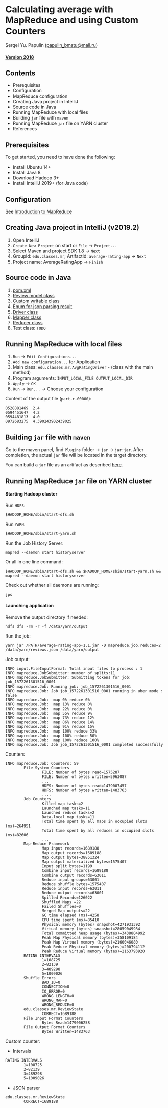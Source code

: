 # Calculating average with MapReduce and using Custom Counters
Sergei Yu. Papulin (papulin_bmstu@mail.ru)

#### [Version 2018](https://nbviewer.jupyter.org/github/BigDataProcSystems/Hadoop/blob/2018/mapreduce_basics.ipynb)

## Contents

- Prerequisites
- Configuration
- MapReduce configuration
- Creating Java project in IntelliJ
- Source code in Java
- Running MapReduce with local files
- Building `jar` file with `maven`
- Running MapReduce `jar` file on YARN cluster
- References

## Prerequisites

To get started, you need to have done the following:

- Install Ubuntu 14+
- Install Java 8
- Download Hadoop 3+
- Install IntelliJ 2019+ (for Java code)

## Configuration

See [Introduction to MapReduce](mapreduce_basics.md)

## Creating Java project in IntelliJ (v2019.2)

1) Open IntelliJ
2) `Create New Project` on start or `File` -> `Project...`
3) Select Maven and project SDK 1.8 -> `Next`
4) GroupId: `edu.classes.mr`; ArtifactId: `average-rating-app` -> `Next`
4) Project name: AverageRatingApp -> `Finish`

## Source code in Java

1. [pom.xml](/code_java/AverageRatingApp/pom.xml)
2. [Review model class](/code_java/AverageRatingApp/src/main/java/edu/classes/mr/Review.java)
3. [Custom writable class](/code_java/AverageRatingApp/src/main/java/edu/classes/mr/StatsTupleWritable.java)
4. [Enum for json parsing result](/code_java/AverageRatingApp/src/main/java/edu/classes/mr/ReviewState.java)
5. [Driver class](/code_java/AverageRatingApp/src/main/java/edu/classes/mr/AvgRatingDriver.java)
6. [Mapper class](/code_java/AverageRatingApp/src/main/java/edu/classes/mr/AvgRatingMapper.java)
7. [Reducer class](/code_java/AverageRatingApp/src/main/java/edu/classes/mr/AvgRatingReducer.java)
8. Test class: `TODO`

## Running MapReduce with local files

1) `Run` -> `Edit Configurations...`
2) `Add new configuration...` for Application
3) Main class: `edu.classes.mr.AvgRatingDriver` - (class with the main method)
4) Program arguments: `INPUT_LOCAL_FILE OUTPUT_LOCAL_DIR`
5) `Apply` -> `OK`
6) `Run` -> `Run...` -> Choose your configuration

Content of the output file (`part-r-00000`):

```
0528881469	2.4
0594451647	4.2
0594481813	4.0
0972683275	4.390243902439025
```

## Building `jar` file with `maven`

Go to the maven panel, find `Plugins` folder -> `jar` -> `jar:jar`. After completion, the actual `jar` file will be located in the target directory.

You can build a `jar` file as an artifact as described [here](mapreduce_scala.md).


## Running MapReduce `jar` file on YARN cluster

#### Starting Hadoop cluster

Run `HDFS`:

`$HADOOP_HOME/sbin/start-dfs.sh`

Run `YARN`:

`$HADOOP_HOME/sbin/start-yarn.sh`

Run the Job History Server:

`mapred --daemon start historyserver`

Or all in one line command:

`$HADOOP_HOME/sbin/start-dfs.sh && $HADOOP_HOME/sbin/start-yarn.sh && mapred --daemon start historyserver`

Check out whether all daemons are running:

`jps`

#### Launching application

Remove the output directory if needed:

`hdfs dfs -rm -r -f /data/yarn/output`

Run the job:

`yarn jar /PATH/average-rating-app-1.1.jar -D mapreduce.job.reduces=2 /data/yarn/reviews.json /data/yarn/output`

Job output:

```
INFO input.FileInputFormat: Total input files to process : 1
INFO mapreduce.JobSubmitter: number of splits:11
INFO mapreduce.JobSubmitter: Submitting tokens for job: job_1572261301516_0001
INFO mapreduce.Job: Running job: job_1572261301516_0001
INFO mapreduce.Job: Job job_1572261301516_0001 running in uber mode : false
INFO mapreduce.Job:  map 0% reduce 0%
INFO mapreduce.Job:  map 13% reduce 0%
INFO mapreduce.Job:  map 22% reduce 0%
INFO mapreduce.Job:  map 55% reduce 9%
INFO mapreduce.Job:  map 73% reduce 12%
INFO mapreduce.Job:  map 86% reduce 14%
INFO mapreduce.Job:  map 91% reduce 15%
INFO mapreduce.Job:  map 100% reduce 33%
INFO mapreduce.Job:  map 100% reduce 50%
INFO mapreduce.Job:  map 100% reduce 100%
INFO mapreduce.Job: Job job_1572261301516_0001 completed successfully
```

Counters

```
INFO mapreduce.Job: Counters: 59
        File System Counters
                FILE: Number of bytes read=1575287
                FILE: Number of bytes written=5963087
                ...
                HDFS: Number of bytes read=1479007457
                HDFS: Number of bytes written=1483763
                ....
        Job Counters 
                Killed map tasks=2
                Launched map tasks=11
                Launched reduce tasks=2
                Data-local map tasks=11
                Total time spent by all maps in occupied slots (ms)=264951
                Total time spent by all reduces in occupied slots (ms)=82606
                ...
        Map-Reduce Framework
                Map input records=1689188
                Map output records=1689188
                Map output bytes=38851324
                Map output materialized bytes=1575407
                Input split bytes=1199
                Combine input records=1689188
                Combine output records=63011
                Reduce input groups=63001
                Reduce shuffle bytes=1575407
                Reduce input records=63011
                Reduce output records=63001
                Spilled Records=126022
                Shuffled Maps =22
                Failed Shuffles=0
                Merged Map outputs=22
                GC time elapsed (ms)=4258
                CPU time spent (ms)=85410
                Physical memory (bytes) snapshot=4271931392
                Virtual memory (bytes) snapshot=28059049984
                Total committed heap usage (bytes)=3438804992
                Peak Map Physical memory (bytes)=358109184
                Peak Map Virtual memory (bytes)=2160046080
                Peak Reduce Physical memory (bytes)=200794112
                Peak Reduce Virtual memory (bytes)=2163793920
        RATING INTERVALS
                1=108725
                2=82139
                3=489298
                5=1009026
        Shuffle Errors
                BAD_ID=0
                CONNECTION=0
                IO_ERROR=0
                WRONG_LENGTH=0
                WRONG_MAP=0
                WRONG_REDUCE=0
        edu.classes.mr.ReviewState
                CORRECT=1689188
        File Input Format Counters 
                Bytes Read=1479006258
        File Output Format Counters 
                Bytes Written=1483763

```
Custom counter:
- Intervals

```
RATING INTERVALS
        1=108725
        2=82139
        3=489298
        5=1009026
```

- JSON parser

```
edu.classes.mr.ReviewState
        CORRECT=1689188
```